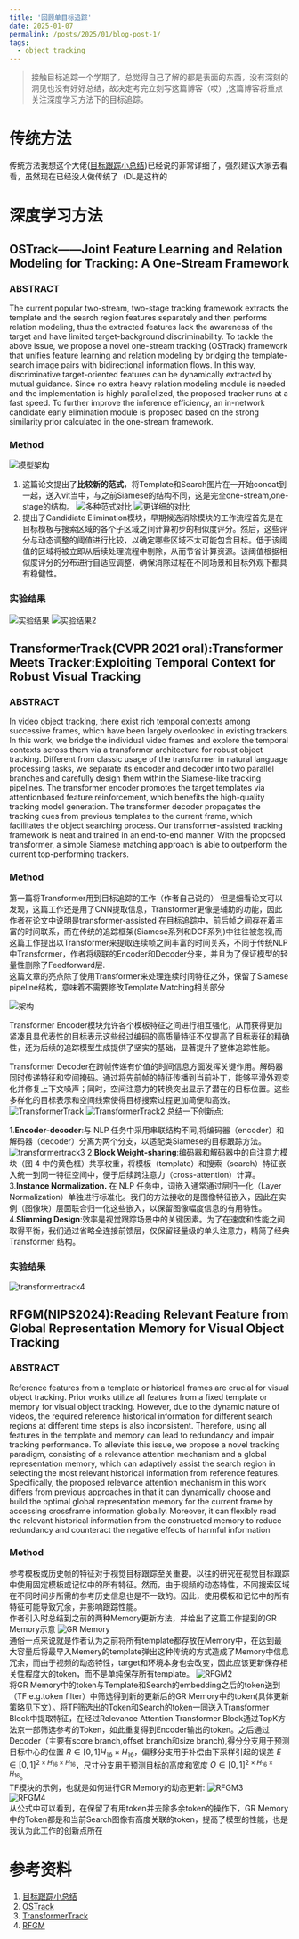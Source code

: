 ```yaml
---
title: '回顾单目标追踪'
date: 2025-01-07
permalink: /posts/2025/01/blog-post-1/
tags:
  - object tracking
---
```

> 接触目标追踪一个学期了，总觉得自己了解的都是表面的东西，没有深刻的洞见也没有好好总结，故决定考完立刻写这篇博客（哎）,这篇博客将重点关注深度学习方法下的目标追踪。


# 传统方法
传统方法我想这个大佬([目标跟踪小总结](https://gsy00517.github.io/computer-vision20200215214240/))已经说的非常详细了，强烈建议大家去看看，虽然现在已经没人做传统了（DL是这样的
# 深度学习方法
## OSTrack——Joint Feature Learning and Relation Modeling for Tracking: A One-Stream Framework
### ABSTRACT
The current popular two-stream, two-stage tracking framework extracts the template and the search region features separately
and then performs relation modeling, thus the extracted features lack
the awareness of the target and have limited target-background discriminability. To tackle the above issue, we propose a novel one-stream
tracking (OSTrack) framework that unifies feature learning and relation
modeling by bridging the template-search image pairs with bidirectional
information flows. In this way, discriminative target-oriented features
can be dynamically extracted by mutual guidance. Since no extra heavy
relation modeling module is needed and the implementation is highly
parallelized, the proposed tracker runs at a fast speed. To further improve the inference efficiency, an in-network candidate early elimination
module is proposed based on the strong similarity prior calculated in the
one-stream framework. 
### Method
![模型架构](../images/arch.png)
1. 这篇论文提出了**比较新的范式**，将Template和Search图片在一开始concat到一起，送入vit当中，与之前Siamese的结构不同，这是完全one-stream,one-stage的结构。
![多种范式对比](../images/ostrack1.png)
![更详细的对比](../images/ostrack4.png)
2. 提出了Candidiate Elimination模块，早期候选消除模块的工作流程首先是在目标模板与搜索区域的各个子区域之间计算初步的相似度评分。然后，这些评分与动态调整的阈值进行比较，以确定哪些区域不太可能包含目标。低于该阈值的区域将被立即从后续处理流程中剔除，从而节省计算资源。该阈值根据相似度评分的分布进行自适应调整，确保消除过程在不同场景和目标外观下都具有稳健性。
### 实验结果
![实验结果](../images/ostrack2.png)
![实验结果2](../images/ostrack3.png)
## TransformerTrack(CVPR 2021 oral):Transformer Meets Tracker:Exploiting Temporal Context for Robust Visual Tracking
### ABSTRACT
In video object tracking, there exist rich temporal contexts among successive frames, which have been largely
overlooked in existing trackers. In this work, we bridge the
individual video frames and explore the temporal contexts
across them via a transformer architecture for robust object
tracking. Different from classic usage of the transformer in
natural language processing tasks, we separate its encoder
and decoder into two parallel branches and carefully design
them within the Siamese-like tracking pipelines. The transformer encoder promotes the target templates via attentionbased feature reinforcement, which benefits the high-quality
tracking model generation. The transformer decoder propagates the tracking cues from previous templates to the current frame, which facilitates the object searching process.
Our transformer-assisted tracking framework is neat and
trained in an end-to-end manner. With the proposed transformer, a simple Siamese matching approach is able to outperform the current top-performing trackers.
### Method
第一篇将Transformer用到目标追踪的工作（作者自己说的） 
但是细看论文可以发现，这篇工作还是用了CNN提取信息，Transformer更像是辅助的功能，因此作者在论文中说明是transformer-assisted
在目标追踪中，前后帧之间存在着丰富的时间联系，而在传统的追踪框架(Siamese系列和DCF系列)中往往被忽视,而这篇工作提出以Transformer来提取连续帧之间丰富的时间关系，不同于传统NLP中Transformer，作者将级联的Encoder和Decoder分来，并且为了保证模型的轻量性删除了Feedforward层.  
这篇文章的亮点除了使用Transformer来处理连续时间特征之外，保留了Siamese pipeline结构，意味着不需要修改Template Matching相关部分

![架构](../images/TransformerTrack.png)

Transformer Encoder模块允许各个模板特征之间进行相互强化，从而获得更加紧凑且具代表性的目标表示这些经过编码的高质量特征不仅提高了目标表征的精确性，还为后续的追踪模型生成提供了坚实的基础，显著提升了整体追踪性能。

Transformer Decoder在跨帧传递有价值的时间信息方面发挥关键作用。解码器同时传递特征和空间掩码。通过将先前帧的特征传播到当前补丁，能够平滑外观变化并修复上下文噪声；同时，空间注意力的转换突出显示了潜在的目标位置。这些多样化的目标表示和空间线索使得目标搜索过程更加简便和高效。
![TransformerTrack](../images/transformertrack1.png)
![TransformerTrack2](../images/transformertrack2.png)
总结一下创新点:

1.**Encoder-decoder**:与 NLP 任务中采用串联结构不同,将编码器（encoder）和解码器（decoder）分离为两个分支，以适配类Siamese的目标跟踪方法。
![transformertrack3](../images/transformertrack3.png)
2.**Block Weight-sharing**:编码器和解码器中的自注意力模块（图 4 中的黄色框）共享权重，将模板（template）和搜索（search）特征嵌入统一到同一特征空间中，便于后续跨注意力（cross-attention）计算。  
3.**Instance Normalization.** 在 NLP 任务中，词嵌入通常通过层归一化（Layer Normalization）单独进行标准化。我们的方法接收的是图像特征嵌入，因此在实例（图像块）层面联合归一化这些嵌入，以保留图像幅度信息的有用特性。  
4.**Slimming Design**:效率是视觉跟踪场景中的关键因素。为了在速度和性能之间取得平衡，我们通过省略全连接前馈层，仅保留轻量级的单头注意力，精简了经典 Transformer 结构。
### 实验结果
![transformertrack4](../images/transformertrack4.png)
## RFGM(NIPS2024):Reading Relevant Feature from Global Representation Memory for Visual Object Tracking
### ABSTRACT
Reference features from a template or historical frames are crucial for visual
object tracking. Prior works utilize all features from a fixed template or memory
for visual object tracking. However, due to the dynamic nature of videos, the
required reference historical information for different search regions at different
time steps is also inconsistent. Therefore, using all features in the template and
memory can lead to redundancy and impair tracking performance. To alleviate this
issue, we propose a novel tracking paradigm, consisting of a relevance attention
mechanism and a global representation memory, which can adaptively assist the
search region in selecting the most relevant historical information from reference
features. Specifically, the proposed relevance attention mechanism in this work
differs from previous approaches in that it can dynamically choose and build the
optimal global representation memory for the current frame by accessing crossframe information globally. Moreover, it can flexibly read the relevant historical
information from the constructed memory to reduce redundancy and counteract
the negative effects of harmful information
### Method
参考模板或历史帧的特征对于视觉目标跟踪至关重要。以往的研究在视觉目标跟踪中使用固定模板或记忆中的所有特征。然而，由于视频的动态特性，不同搜索区域在不同时间步所需的参考历史信息也是不一致的。因此，使用模板和记忆中的所有特征可能导致冗余，并影响跟踪性能。  
作者引入时总结到之前的两种Memory更新方法，并给出了这篇工作提到的GR Memory示意
![GR Memory](../images/RFGM1.png)  
通俗一点来说就是作者认为之前将所有template都存放在Memory中，在达到最大容量后将最早入Memery的template弹出这种传统的方式造成了Memory中信息冗余，而由于视频的动态特性，target和环境本身也会改变，因此应该更新保存相关性程度大的token，而不是单纯保存所有template。
![RFGM2](../images/RFGM.png)  
将GR Memory中的token与Template和Search的embedding之后的token送到（TF e.g.token filter）中筛选得到新的更新后的GR Memory中的token(具体更新策略见下文）。将TF筛选出的Token和Search的token一同送入Transformer Block中提取特征，在经过Relevance Attention Transformer Block通过TopK方法京一部筛选参考的Token，如此重复得到Encoder输出的token。之后通过Decoder（主要有score branch,offset branch和size branch),得分分支用于预测目标中心的位置 $R \in [0, 1] H_{16} \times H_{16}$，偏移分支用于补偿由下采样引起的误差 $E \in [0, 1]^{2 \times H_{16} \times H_{16}}$，尺寸分支用于预测目标的高度和宽度 $O \in [0, 1]^{2 \times H_{16} \times H_{16}}$。  
TF模块的示例，也就是如何进行GR Memory的动态更新:
![RFGM3](../images/RFGM2.png)  
![RFGM4](../images/RFGM3.png)  
从公式中可以看到，在保留了有用token并去除多余token的操作下，GR Memory中的Token都是和当前Search图像有高度关联的token，提高了模型的性能，也是我认为此工作的创新点所在
# 参考资料
1. [目标跟踪小总结](https://gsy00517.github.io/computer-vision20200215214240/)
2. [OSTrack](https://arxiv.org/pdf/2203.11991)
3. [TransformerTrack](https://arxiv.org/pdf/2103.11681)
4. [RFGM](https://arxiv.org/pdf/2402.14392)